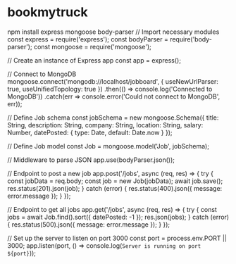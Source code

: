 # bookmytruck
npm install express mongoose body-parser
// Import necessary modules
const express = require('express');
const bodyParser = require('body-parser');
const mongoose = require('mongoose');

// Create an instance of Express app
const app = express();

// Connect to MongoDB
mongoose.connect('mongodb://localhost/jobboard', { useNewUrlParser: true, useUnifiedTopology: true })
  .then(() => console.log('Connected to MongoDB'))
  .catch(err => console.error('Could not connect to MongoDB', err));

// Define Job schema
const jobSchema = new mongoose.Schema({
  title: String,
  description: String,
  company: String,
  location: String,
  salary: Number,
  datePosted: { type: Date, default: Date.now }
});

// Define Job model
const Job = mongoose.model('Job', jobSchema);

// Middleware to parse JSON
app.use(bodyParser.json());

// Endpoint to post a new job
app.post('/jobs', async (req, res) => {
  try {
    const jobData = req.body;
    const job = new Job(jobData);
    await job.save();
    res.status(201).json(job);
  } catch (error) {
    res.status(400).json({ message: error.message });
  }
});

// Endpoint to get all jobs
app.get('/jobs', async (req, res) => {
  try {
    const jobs = await Job.find().sort({ datePosted: -1 });
    res.json(jobs);
  } catch (error) {
    res.status(500).json({ message: error.message });
  }
});

// Set up the server to listen on port 3000
const port = process.env.PORT || 3000;
app.listen(port, () => console.log(`Server is running on port ${port}`));
